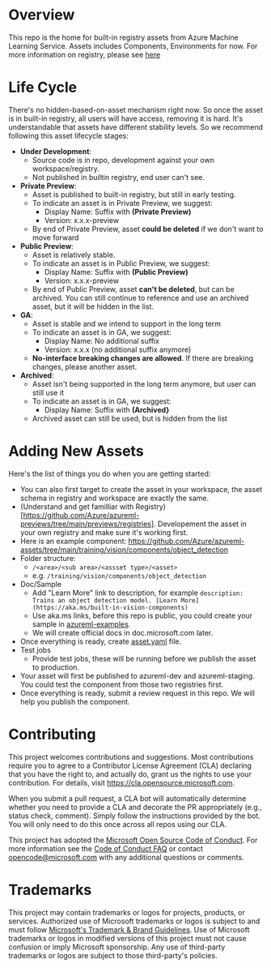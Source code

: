 # Overview
This repo is the home for built-in registry assets from Azure Machine Learning Service. Assets includes Components, Environments for now. For more information on registry, please see [here](https://github.com/Azure/azureml-previews/tree/main/previews/registries)

# Life Cycle
There's no hidden-based-on-asset mechanism right now. So once the asset is in built-in registry, all users will have access, removing it is hard. It's understandable that assets have different stability levels. So we recommend following this asset lifecycle stages:
* **Under Development**: 
  * Source code is in repo, development against your own workspace/registry.
  * Not published in builtin registry, end user can't see.
* **Private Preview**: 
  * Asset is published to built-in registry, but still in early testing.
  * To indicate an asset is in Private Preview, we suggest:
    * Display Name: Suffix with **(Private Preview)**
    * Version: x.x.x-preview
  * By end of Private Preview, asset **could be deleted** if we don't want to move forward
* **Public Preview**:
  * Asset is relatively stable. 
  * To indicate an asset is in Public Preview, we suggest:
    * Display Name: Suffix with **(Public Preview)**
    * Version: x.x.x-preview
  * By end of Public Preview, asset **can't be deleted**, but can be archived. You can still continue to reference and use an archived asset, but it will be hidden in the list.
* **GA**: 
  * Asset is stable and we intend to support in the long term
  * To indicate an asset is in GA, we suggest:
    * Display Name: No additional suffix
    * Version: x.x.x (no additional suffix anymore)
  * **No-interface breaking changes are allowed**. If there are breaking changes, please another asset.
* **Archived**:
  * Asset isn't being supported in the long term anymore, but user can still use it
  * To indicate an asset is in GA, we suggest:
    * Display Name: Suffix with **(Archived}**
  * Archived asset can still be used, but is hidden from the list

# Adding New Assets
Here's the list of things you do when you are getting started:
* You can also first target to create the asset in your workspace, the asset schema in registry and workspace are exactly the same.
* (Understand and get familliar with Registry)[https://github.com/Azure/azureml-previews/tree/main/previews/registries]. Developement the asset in your own registry and make sure it's working first. 
* Here is an example component: https://github.com/Azure/azureml-assets/tree/main/training/vision/components/object_detection
* Folder structure:
  * ```/<area>/<sub area>/<assset type>/<asset>```
  * e.g. ```/training/vision/components/object_detection```
* Doc/Sample
  * Add "Learn More" link to description, for example
  ```description: Trains an object detection model. [Learn More](https://aka.ms/built-in-vision-components)```
  * Use aka.ms links, before this repo is public, you could create your sample in [azureml-examples](https://github.com/Azure/azureml-examples/tree/main).
  * We will create official docs in doc.microsoft.com later.
* Once everything is ready, create [asset.yaml](https://github.com/Azure/azureml-assets/blob/release/latest/component/train_object_detection_model/object_detection/asset.yaml) file.
* Test jobs
  * Provide test jobs, these will be running before we publish the asset to production.
* Your asset will first be published to azureml-dev and azureml-staging. You could test the component from those two registries first.
* Once everything is ready, submit a review request in this repo. We will help you publish the component.

# Contributing

This project welcomes contributions and suggestions.  Most contributions require you to agree to a
Contributor License Agreement (CLA) declaring that you have the right to, and actually do, grant us
the rights to use your contribution. For details, visit https://cla.opensource.microsoft.com.

When you submit a pull request, a CLA bot will automatically determine whether you need to provide
a CLA and decorate the PR appropriately (e.g., status check, comment). Simply follow the instructions
provided by the bot. You will only need to do this once across all repos using our CLA.

This project has adopted the [Microsoft Open Source Code of Conduct](https://opensource.microsoft.com/codeofconduct/).
For more information see the [Code of Conduct FAQ](https://opensource.microsoft.com/codeofconduct/faq/) or
contact [opencode@microsoft.com](mailto:opencode@microsoft.com) with any additional questions or comments.

# Trademarks

This project may contain trademarks or logos for projects, products, or services. Authorized use of Microsoft 
trademarks or logos is subject to and must follow 
[Microsoft's Trademark & Brand Guidelines](https://www.microsoft.com/en-us/legal/intellectualproperty/trademarks/usage/general).
Use of Microsoft trademarks or logos in modified versions of this project must not cause confusion or imply Microsoft sponsorship.
Any use of third-party trademarks or logos are subject to those third-party's policies.
